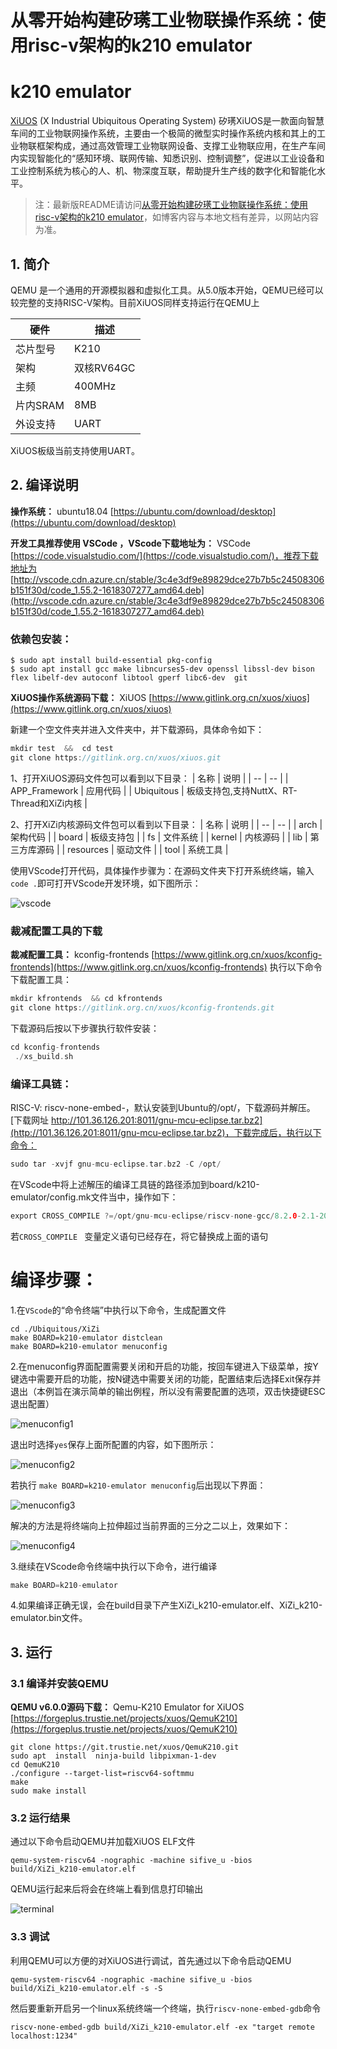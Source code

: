 # 从零开始构建矽璓工业物联操作系统：使用risc-v架构的k210 emulator

# k210 emulator

[XiUOS](http://xuos.io/) (X Industrial Ubiquitous Operating System) 矽璓XiUOS是一款面向智慧车间的工业物联网操作系统，主要由一个极简的微型实时操作系统内核和其上的工业物联框架构成，通过高效管理工业物联网设备、支撑工业物联应用，在生产车间内实现智能化的“感知环境、联网传输、知悉识别、控制调整”，促进以工业设备和工业控制系统为核心的人、机、物深度互联，帮助提升生产线的数字化和智能化水平。

>注：最新版README请访问[从零开始构建矽璓工业物联操作系统：使用risc-v架构的k210 emulator](https://blog.csdn.net/AIIT_Ubiquitous/article/details/116610203)，如博客内容与本地文档有差异，以网站内容为准。

## 1. 简介

Q‎EMU 是一个通用的开源模拟器和虚拟化工具。‎从5.0版本开始，Q‎EMU已经可以较完整的支持RISC-V架构。目前XiUOS同样支持运行在Q‎EMU上

| 硬件 | 描述 |
| -- | -- |
|芯片型号| K210 |
|架构| 双核RV64GC |
|主频| 400MHz |
|片内SRAM| 8MB |
| 外设支持 | UART |

XiUOS板级当前支持使用UART。

## 2. 编译说明

**操作系统：** ubuntu18.04 [https://ubuntu.com/download/desktop](https://ubuntu.com/download/desktop)

**开发工具推荐使用 VSCode   ，VScode下载地址为：** VSCode  [https://code.visualstudio.com/](https://code.visualstudio.com/)，推荐下载地址为 [http://vscode.cdn.azure.cn/stable/3c4e3df9e89829dce27b7b5c24508306b151f30d/code_1.55.2-1618307277_amd64.deb](http://vscode.cdn.azure.cn/stable/3c4e3df9e89829dce27b7b5c24508306b151f30d/code_1.55.2-1618307277_amd64.deb)

### 依赖包安装：

```
$ sudo apt install build-essential pkg-config
$ sudo apt install gcc make libncurses5-dev openssl libssl-dev bison flex libelf-dev autoconf libtool gperf libc6-dev  git
```

**XiUOS操作系统源码下载：** XiUOS [https://www.gitlink.org.cn/xuos/xiuos](https://www.gitlink.org.cn/xuos/xiuos)

新建一个空文件夹并进入文件夹中，并下载源码，具体命令如下：

```c
mkdir test  &&  cd test
git clone https://gitlink.org.cn/xuos/xiuos.git
```

1、打开XiUOS源码文件包可以看到以下目录：
| 名称 | 说明 |
| -- | -- |
| APP_Framework | 应用代码 |
| Ubiquitous | 板级支持包,支持NuttX、RT-Thread和XiZi内核 |

2、打开XiZi内核源码文件包可以看到以下目录：
| 名称 | 说明 |
| -- | -- |
| arch | 架构代码 |
| board | 板级支持包 |
| fs | 文件系统 |
| kernel | 内核源码 |
| lib | 第三方库源码 |
| resources | 驱动文件 |
| tool | 系统工具 |

使用VScode打开代码，具体操作步骤为：在源码文件夹下打开系统终端，输入`code .`即可打开VScode开发环境，如下图所示：

![vscode](img/vscode.jpg)

### 裁减配置工具的下载

**裁减配置工具：** kconfig-frontends [https://www.gitlink.org.cn/xuos/kconfig-frontends](https://www.gitlink.org.cn/xuos/kconfig-frontends)
执行以下命令下载配置工具：

```c
mkdir kfrontends  && cd kfrontends
git clone https://gitlink.org.cn/xuos/kconfig-frontends.git
```

下载源码后按以下步骤执行软件安装：

```c
cd kconfig-frontends
 ./xs_build.sh
```

### 编译工具链：

RISC-V: riscv-none-embed-，默认安装到Ubuntu的/opt/，下载源码并解压。[下载网址 http://101.36.126.201:8011/gnu-mcu-eclipse.tar.bz2](http://101.36.126.201:8011/gnu-mcu-eclipse.tar.bz2)，下载完成后，执行以下命令：

```c
sudo tar -xvjf gnu-mcu-eclipse.tar.bz2 -C /opt/
```

在VScode中将上述解压的编译工具链的路径添加到board/k210-emulator/config.mk文件当中，操作如下：

```c
export CROSS_COMPILE ?=/opt/gnu-mcu-eclipse/riscv-none-gcc/8.2.0-2.1-20190425-1021/bin/riscv-none-embed-
```

若`CROSS_COMPILE `  变量定义语句已经存在，将它替换成上面的语句

# 编译步骤：

1.在`VScode`的“命令终端”中执行以下命令，生成配置文件

```
cd ./Ubiquitous/XiZi
make BOARD=k210-emulator distclean
make BOARD=k210-emulator menuconfig
```

2.在menuconfig界面配置需要关闭和开启的功能，按回车键进入下级菜单，按Y键选中需要开启的功能，按N键选中需要关闭的功能，配置结束后选择Exit保存并退出（本例旨在演示简单的输出例程，所以没有需要配置的选项，双击快捷键ESC退出配置）

![menuconfig1](img/menuconfig1.png)

退出时选择`yes`保存上面所配置的内容，如下图所示：

![menuconfig2](img/menuconfig2.png)

若执行 `make BOARD=k210-emulator menuconfig`后出现以下界面：

![menuconfig3](img/menuconfig3.png)

解决的方法是将终端向上拉伸超过当前界面的三分之二以上，效果如下：

![menuconfig4](img/menuconfig4.png)

3.继续在VScode命令终端中执行以下命令，进行编译

```c
make BOARD=k210-emulator
```

4.如果编译正确无误，会在build目录下产生XiZi_k210-emulator.elf、XiZi_k210-emulator.bin文件。

## 3. 运行

### 3.1 编译并安装Q‎EMU

**QEMU v6.0.0源码下载：** Qemu-K210 Emulator for XiUOS [https://forgeplus.trustie.net/projects/xuos/QemuK210](https://forgeplus.trustie.net/projects/xuos/QemuK210)

```
git clone https://git.trustie.net/xuos/QemuK210.git
sudo apt  install  ninja-build libpixman-1-dev
cd QemuK210
./configure --target-list=riscv64-softmmu
make
sudo make install
```

### 3.2 运行结果

通过以下命令启动Q‎EMU并加载XiUOS ELF文件

```
qemu-system-riscv64 -nographic -machine sifive_u -bios build/XiZi_k210-emulator.elf
```

QEMU运行起来后将会在终端上看到信息打印输出

![terminal](img/terminal.png)

### 3.3 调试

利用Q‎EMU可以方便的对XiUOS进行调试，首先通过以下命令启动Q‎EMU

```
qemu-system-riscv64 -nographic -machine sifive_u -bios build/XiZi_k210-emulator.elf -s -S
```

然后要重新开启另一个linux系统终端一个终端，执行`riscv-none-embed-gdb`命令

```
riscv-none-embed-gdb build/XiZi_k210-emulator.elf -ex "target remote localhost:1234"
```
